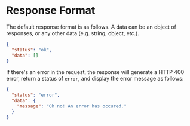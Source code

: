 # Response Format

The default response format is as follows. A data can be an object of responses, or any other data (e.g. string, object, etc.).

```json
{
  "status": "ok",
  "data": []
}
```

If there's an error in the request, the response will generate a HTTP 400 error, return a status of `error`, and display the error message as follows:

```json
{
  "status": "error",
  "data": {
    "message": "Oh no! An error has occured."
  }
}
```
